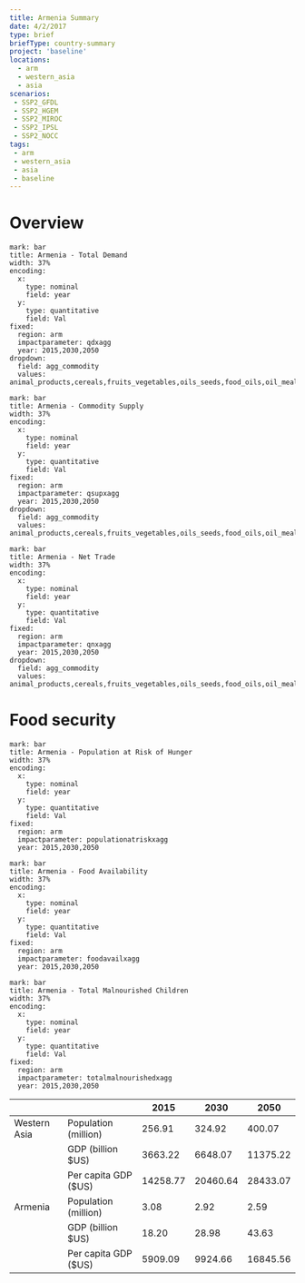 ```yaml
---
title: Armenia Summary
date: 4/2/2017
type: brief
briefType: country-summary
project: 'baseline'
locations:
  - arm
  - western_asia
  - asia
scenarios:
 - SSP2_GFDL
 - SSP2_HGEM
 - SSP2_MIROC
 - SSP2_IPSL
 - SSP2_NOCC
tags:
 - arm
 - western_asia
 - asia
 - baseline
---
```

# Overview 

```chart
mark: bar
title: Armenia - Total Demand
width: 37%
encoding:
  x:
    type: nominal
    field: year
  y:
    type: quantitative
    field: Val
fixed:
  region: arm
  impactparameter: qdxagg
  year: 2015,2030,2050
dropdown:
  field: agg_commodity
  values: animal_products,cereals,fruits_vegetables,oils_seeds,food_oils,oil_meals,other,pulses,roots_tubers,sugar
```

```chart
mark: bar
title: Armenia - Commodity Supply
width: 37%
encoding:
  x:
    type: nominal
    field: year
  y:
    type: quantitative
    field: Val
fixed:
  region: arm
  impactparameter: qsupxagg
  year: 2015,2030,2050
dropdown:
  field: agg_commodity
  values: animal_products,cereals,fruits_vegetables,oils_seeds,food_oils,oil_meals,other,pulses,roots_tubers,sugar
```

```chart
mark: bar
title: Armenia - Net Trade
width: 37%
encoding:
  x:
    type: nominal
    field: year
  y:
    type: quantitative
    field: Val
fixed:
  region: arm
  impactparameter: qnxagg
  year: 2015,2030,2050
dropdown:
  field: agg_commodity
  values: animal_products,cereals,fruits_vegetables,oils_seeds,food_oils,oil_meals,other,pulses,roots_tubers,sugar
```

# Food security

```chart
mark: bar
title: Armenia - Population at Risk of Hunger
width: 37%
encoding:
  x:
    type: nominal
    field: year
  y:
    type: quantitative
    field: Val
fixed:
  region: arm
  impactparameter: populationatriskxagg
  year: 2015,2030,2050
```

```chart
mark: bar
title: Armenia - Food Availability
width: 37%
encoding:
  x:
    type: nominal
    field: year
  y:
    type: quantitative
    field: Val
fixed:
  region: arm
  impactparameter: foodavailxagg
  year: 2015,2030,2050
```

```chart
mark: bar
title: Armenia - Total Malnourished Children
width: 37%
encoding:
  x:
    type: nominal
    field: year
  y:
    type: quantitative
    field: Val
fixed:
  region: arm
  impactparameter: totalmalnourishedxagg
  year: 2015,2030,2050
```

|   |   | 2015 | 2030 | 2050 |
|---|---|---|---|---|
| Western Asia | Population (million) | 256.91 | 324.92 | 400.07 |
|  | GDP (billion $US) | 3663.22 | 6648.07 | 11375.22 |
|  | Per capita GDP ($US) | 14258.77 | 20460.64 | 28433.07 |
| Armenia | Population (million) | 3.08 | 2.92 | 2.59 |
|  | GDP (billion $US) | 18.20 | 28.98 | 43.63 |
|  | Per capita GDP ($US) | 5909.09| 9924.66| 16845.56|